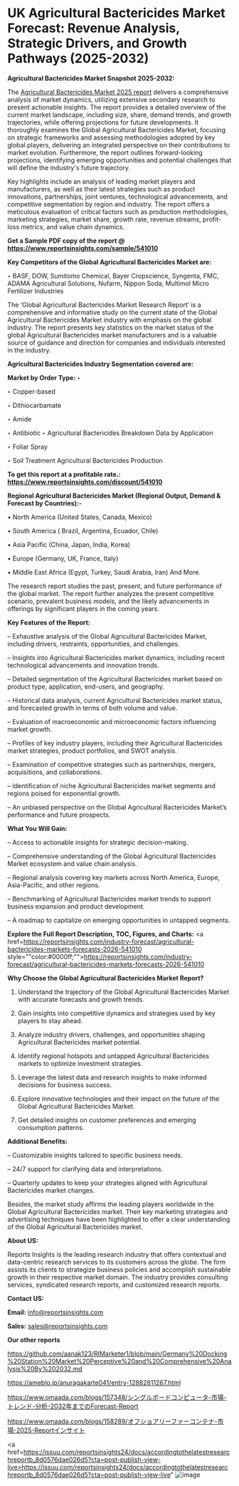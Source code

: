 # UK Agricultural Bactericides Market Forecast: Revenue Analysis, Strategic Drivers, and Growth Pathways (2025-2032)

<strong>Agricultural Bactericides Market Snapshot 2025-2032:</strong>

The <a href=https://www.reportsinsights.com/sample/541010>Agricultural Bactericides Market 2025 report</a> delivers a comprehensive analysis of market dynamics, utilizing extensive secondary research to present actionable insights. The report provides a detailed overview of the current market landscape, including size, share, demand trends, and growth trajectories, while offering projections for future developments. It thoroughly examines the Global Agricultural Bactericides Market, focusing on strategic frameworks and assessing methodologies adopted by key global players, delivering an integrated perspective on their contributions to market evolution. Furthermore, the report outlines forward-looking projections, identifying emerging opportunities and potential challenges that will define the industry's future trajectory.

Key highlights include an analysis of leading market players and manufacturers, as well as their latest strategies such as product innovations, partnerships, joint ventures, technological advancements, and competitive segmentation by region and industry. The report offers a meticulous evaluation of critical factors such as production methodologies, marketing strategies, market share, growth rate, revenue streams, profit-loss metrics, and value chain dynamics.

<strong>Get a Sample PDF copy of the report @ <a href=https://www.reportsinsights.com/sample/541010 style=color:#0000ff;>https://www.reportsinsights.com/sample/541010</a></strong>

<strong>Key Competitors of the Global Agricultural Bactericides Market are:</strong>

‣ BASF, DOW, Sumitomo Chemical, Bayer Cropscience, Syngenta, FMC, ADAMA Agricultural Solutions, Nufarm, Nippon Soda, Multimol Micro Fertilizer Industries

The ‘Global Agricultural Bactericides Market Research Report’ is a comprehensive and informative study on the current state of the Global Agricultural Bactericides Market industry with emphasis on the global industry. The report presents key statistics on the market status of the global Agricultural Bactericides market manufacturers and is a valuable source of guidance and direction for companies and individuals interested in the industry.

<strong>Agricultural Bactericides Industry Segmentation covered are:</strong>

<strong>Market by Order Type: </strong>
‣ 

‣ Copper-based

‣ Dithiocarbamate

‣ Amide

‣ Antibiotic
‣ Agricultural Bactericides Breakdown Data by Application

‣ Foliar Spray

‣ Soil Treatment
Agricultural Bactericides Production

<strong>To get this report at a profitable rate.: <a href=https://www.reportsinsights.com/discount/541010 style=color:#0000ff;>https://www.reportsinsights.com/discount/541010</a></strong>

<strong>Regional Agricultural Bactericides Market (Regional Output, Demand &amp; Forecast by Countries):-</strong>

• North America (United States, Canada, Mexico)

• South America ( Brazil, Argentina, Ecuador, Chile)

• Asia Pacific (China, Japan, India, Korea)

• Europe (Germany, UK, France, Italy)

• Middle East Africa (Egypt, Turkey, Saudi Arabia, Iran) And More.

The research report studies the past, present, and future performance of the global market. The report further analyzes the present competitive scenario, prevalent business models, and the likely advancements in offerings by significant players in the coming years.

<strong>Key Features of the Report:</strong>

– Exhaustive analysis of the Global Agricultural Bactericides Market, including drivers, restraints, opportunities, and challenges.

– Insights into Agricultural Bactericides market dynamics, including recent technological advancements and innovation trends.

– Detailed segmentation of the Agricultural Bactericides market based on product type, application, end-users, and geography.

– Historical data analysis, current Agricultural Bactericides market status, and forecasted growth in terms of both volume and value.

– Evaluation of macroeconomic and microeconomic factors influencing market growth.

– Profiles of key industry players, including their Agricultural Bactericides market strategies, product portfolios, and SWOT analysis.

– Examination of competitive strategies such as partnerships, mergers, acquisitions, and collaborations.

– Identification of niche Agricultural Bactericides market segments and regions poised for exponential growth.

– An unbiased perspective on the Global Agricultural Bactericides Market’s performance and future prospects.

<strong>What You Will Gain:</strong>

– Access to actionable insights for strategic decision-making.

– Comprehensive understanding of the Global Agricultural Bactericides Market ecosystem and value chain analysis.

– Regional analysis covering key markets across North America, Europe, Asia-Pacific, and other regions.

– Benchmarking of Agricultural Bactericides market trends to support business expansion and product development.

– A roadmap to capitalize on emerging opportunities in untapped segments.

<strong>Explore the Full Report Description, TOC, Figures, and Charts:</strong>
<a href=https://reportsinsights.com/industry-forecast/agricultural-bactericides-markets-forecasts-2026-541010 style=""color:#0000ff;"">https://reportsinsights.com/industry-forecast/agricultural-bactericides-markets-forecasts-2026-541010</a>

<strong>Why Choose the Global Agricultural Bactericides Market Report?</strong>

1. Understand the trajectory of the Global Agricultural Bactericides Market with accurate forecasts and growth trends.

2. Gain insights into competitive dynamics and strategies used by key players to stay ahead.

3. Analyze industry drivers, challenges, and opportunities shaping Agricultural Bactericides market potential.

4. Identify regional hotspots and untapped Agricultural Bactericides markets to optimize investment strategies.

5. Leverage the latest data and research insights to make informed decisions for business success.

6. Explore innovative technologies and their impact on the future of the Global Agricultural Bactericides Market.

7. Get detailed insights on customer preferences and emerging consumption patterns.

<strong>Additional Benefits:</strong>

– Customizable insights tailored to specific business needs.

– 24/7 support for clarifying data and interpretations.

– Quarterly updates to keep your strategies aligned with Agricultural Bactericides market changes.

Besides, the market study affirms the leading players worldwide in the Global Agricultural Bactericides market. Their key marketing strategies and advertising techniques have been highlighted to offer a clear understanding of the Global Agricultural Bactericides market.

<strong><strong>About US</strong>:</strong>

Reports Insights is the leading research industry that offers contextual and data-centric research services to its customers across the globe. The firm assists its clients to strategize business policies and accomplish sustainable growth in their respective market domain. The industry provides consulting services, syndicated research reports, and customized research reports.

<strong>Contact US:</strong>

<p class=><b>Email:</b> <a href=mailto:info@reportsinsights.com>info@reportsinsights.com</a></p>
<p class=><b>Sales:</b> <a href=mailto:sales@reportsinsights.com>sales@reportsinsights.com</a></p>

<strong>Our other reports</strong>

<a href=https://github.com/aanak123/RIMarketer1/blob/main/Germany%20Docking%20Station%20Market%20Perceptive%20and%20Comprehensive%20Analysis%20By%202032.md>https://github.com/aanak123/RIMarketer1/blob/main/Germany%20Docking%20Station%20Market%20Perceptive%20and%20Comprehensive%20Analysis%20By%202032.md</a>

<a href=https://ameblo.jp/anuragakarte041/entry-12882811267.html>https://ameblo.jp/anuragakarte041/entry-12882811267.html</a>

<a href=https://www.omaada.com/blogs/157348/シングルボードコンピュータ-市場-トレンド-分析-2032年までのForecast-Report>https://www.omaada.com/blogs/157348/シングルボードコンピュータ-市場-トレンド-分析-2032年までのForecast-Report</a>

<a href=https://www.omaada.com/blogs/158289/オフショアリーファーコンテナ-市場-2025-Reportインサイト>https://www.omaada.com/blogs/158289/オフショアリーファーコンテナ-市場-2025-Reportインサイト</a>

<a href=https://issuu.com/reportsinsights24/docs/accordingtothelatestresearchreportb_8d0576dae026d5?cta=post-publish-view-live>https://issuu.com/reportsinsights24/docs/accordingtothelatestresearchreportb_8d0576dae026d5?cta=post-publish-view-live</a>"
![image](https://github.com/user-attachments/assets/a61be1f4-e572-4823-9a9c-3b8424ddf01c)
